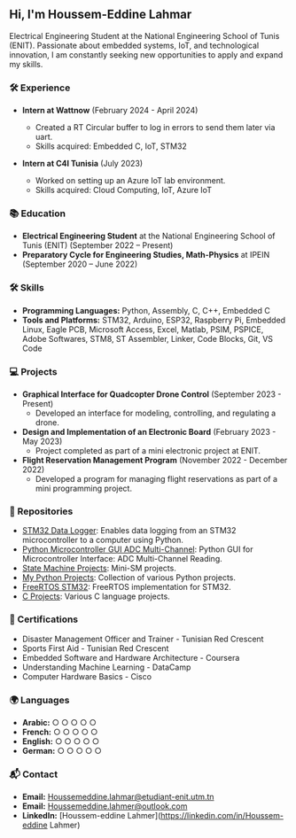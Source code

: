 ## Hi, I'm Houssem-Eddine Lahmar

Electrical Engineering Student at the National Engineering School of Tunis (ENIT). Passionate about embedded systems, IoT, and technological innovation, I am constantly seeking new opportunities to apply and expand my skills.

### 🛠 Experience

- **Intern at Wattnow** (February 2024 - April 2024)
  - Created a RT Circular buffer to log in errors to send them later via uart.
  - Skills acquired: Embedded C, IoT, STM32

- **Intern at C4I Tunisia** (July 2023)
  - Worked on setting up an Azure IoT lab environment.
  - Skills acquired: Cloud Computing, IoT, Azure IoT

### 📚 Education

- **Electrical Engineering Student** at the National Engineering School of Tunis (ENIT) (September 2022 – Present)
- **Preparatory Cycle for Engineering Studies, Math-Physics** at IPEIN (September 2020 – June 2022)

### 🛠 Skills

- **Programming Languages:** Python, Assembly, C, C++, Embedded C
- **Tools and Platforms:** STM32, Arduino, ESP32, Raspberry Pi, Embedded Linux, Eagle PCB, Microsoft Access, Excel, Matlab, PSIM, PSPICE, Adobe Softwares, STM8, ST Assembler, Linker, Code Blocks, Git, VS Code

### 💻 Projects

- **Graphical Interface for Quadcopter Drone Control** (September 2023 - Present)
  - Developed an interface for modeling, controlling, and regulating a drone.
- **Design and Implementation of an Electronic Board** (February 2023 - May 2023)
  - Project completed as part of a mini electronic project at ENIT.
- **Flight Reservation Management Program** (November 2022 - December 2022)
  - Developed a program for managing flight reservations as part of a mini programming project.

### 📂 Repositories

- [STM32 Data Logger](https://github.com/HoussemLahmar/STM32_data_logger): Enables data logging from an STM32 microcontroller to a computer using Python.
- [Python Microcontroller GUI ADC Multi-Channel](https://github.com/HoussemLahmar/python-microcontroller-gui-adc-multichannel): Python GUI for Microcontroller Interface: ADC Multi-Channel Reading.
- [State Machine Projects](https://github.com/HoussemLahmar/State_Machine_projects): Mini-SM projects.
- [My Python Projects](https://github.com/HoussemLahmar/my_python_projects): Collection of various Python projects.
- [FreeRTOS STM32](https://github.com/HoussemLahmar/FreeRTOS_STM32): FreeRTOS implementation for STM32.
- [C Projects](https://github.com/HoussemLahmar/C_Projects): Various C language projects.

### 📜 Certifications

- Disaster Management Officer and Trainer - Tunisian Red Crescent
- Sports First Aid - Tunisian Red Crescent
- Embedded Software and Hardware Architecture - Coursera
- Understanding Machine Learning - DataCamp
- Computer Hardware Basics - Cisco

### 🌍 Languages

- **Arabic:** ○ ○ ○ ○ ○
- **French:** ○ ○ ○ ○ ○
- **English:** ○ ○ ○ ○ ○
- **German:** ○ ○ ○ ○ ○

### 📬 Contact

- **Email:** [Houssemeddine.lahmar@etudiant-enit.utm.tn](mailto:Houssemeddine.lahmar@etudiant-enit.utm.tn)
- **Email:** [Houssemeddine.lahmer@outlook.com](mailto:Houssemeddine.lahmer@outlook.com)
- **LinkedIn:** [Houssem-eddine Lahmer](https://linkedin.com/in/Houssem-eddine Lahmer)

